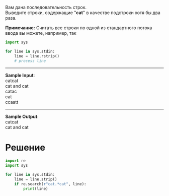 Вам дана последовательность строк.\
Выведите строки, содержащие "**cat**" в качестве подстроки хотя бы два раза.

**Примечание:**
Считать все строки по одной из стандартного потока ввода вы можете, например, так
```python
import sys

for line in sys.stdin:
    line = line.rstrip()
    # process line
```
---
**Sample Input**:\
catcat\
cat and cat\
catac\
cat\
ccaatt

---
**Sample Output**:\
catcat\
cat and cat
# Решение
```python
import re
import sys

for line in sys.stdin:
    line = line.strip()
    if re.search(r"cat.*cat", line):
        print(line)
```
